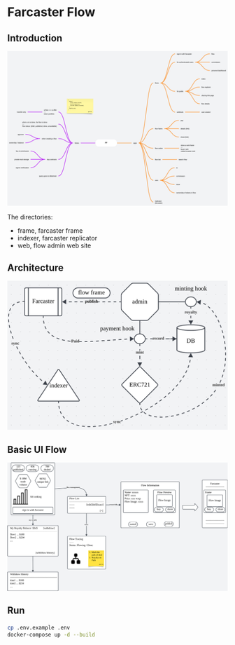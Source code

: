# Farcaster Flow

## Introduction

![farcaster flow](./assets/ff.png)

The directories:

- frame, farcaster frame
- indexer, farcaster replicator
- web, flow  admin web site

## Architecture

![ff arch](./assets/arch.png)

## Basic UI Flow

![ff ui flow](./assets/ui-flow.png)

## Run

```sh
cp .env.example .env
docker-compose up -d --build
```
